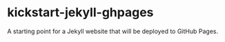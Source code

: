 # kickstart-jekyll-ghpages
A starting point for a Jekyll website that will be deployed to GitHub Pages.
